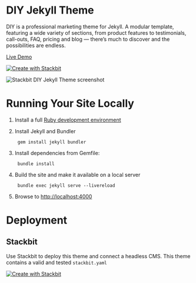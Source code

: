 # DIY Jekyll Theme

DIY is a professional marketing theme for Jekyll. A modular template, featuring a wide variety of sections, from product features to testimonials, call-outs, FAQ, pricing and blog — there’s much to discover and the possibilities are endless.

[Live Demo](https://themes.stackbit.com/demos/diy/?demo=jstdiyjekyll)

[![Create with Stackbit](https://assets.stackbit.com/badge/create-with-stackbit.svg)](https://app.stackbit.com/create?theme=https://github.com/stackbit-themes/diy-jekyll&utm_source=github&utm_medium=referral&utm_campaign=custom_themes&utm_content=readme)

![Stackbit DIY Jekyll Theme screenshot](https://themes.stackbit.com/images/diy-demo-1024x768.png)


# Running Your Site Locally

1. Install a full [Ruby development environment](https://jekyllrb.com/docs/installation/)

2. Install Jekyll and Bundler

        gem install jekyll bundler

3. Install dependencies from Gemfile:

        bundle install

4. Build the site and make it available on a local server

        bundle exec jekyll serve --livereload

5. Browse to [http://localhost:4000](http://localhost:4000)

# Deployment

## Stackbit

Use Stackbit to deploy this theme and connect a headless CMS. This theme contains a valid and tested `stackbit.yaml`

[![Create with Stackbit](https://assets.stackbit.com/badge/create-with-stackbit.svg)](https://app.stackbit.com/create?theme=https://github.com/stackbit-themes/diy-jekyll&utm_source=github&utm_medium=referral&utm_campaign=custom_themes&utm_content=readme)

